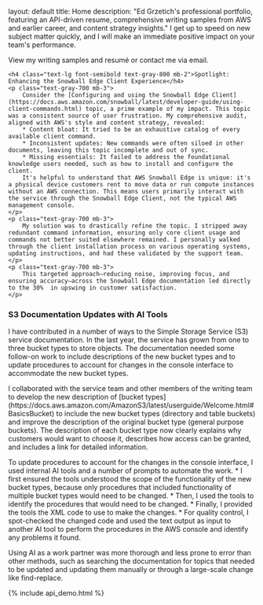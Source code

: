 layout: default title: Home description: "Ed Grzetich's professional portfolio, featuring an API-driven resume, comprehensive writing samples from AWS and earlier career, and content strategy insights."
I get up to speed on new subject matter quickly, and I will make an immediate positive impact on your team's performance.

View my writing samples and resumé or contact me via email.

    <h4 class="text-lg font-semibold text-gray-800 mb-2">Spotlight: Enhancing the Snowball Edge Client Experience</h4>
    <p class="text-gray-700 mb-3">
        Consider the [Configuring and using the Snowball Edge Client](https://docs.aws.amazon.com/snowball/latest/developer-guide/using-client-commands.html) topic, a prime example of my impact. This topic was a consistent source of user frustration. My comprehensive audit, aligned with AWS's style and content strategy, revealed:
        * Content bloat: It tried to be an exhaustive catalog of every available client command.
        * Inconsistent updates: New commands were often siloed in other documents, leaving this topic incomplete and out of sync.
        * Missing essentials: It failed to address the foundational knowledge users needed, such as how to install and configure the client.
        It's helpful to understand that AWS Snowball Edge is unique: it's a physical device customers rent to move data or run compute instances without an AWS connection. This means users primarily interact with the service through the Snowball Edge Client, not the typical AWS management console.
    </p>
    <p class="text-gray-700 mb-3">
        My solution was to drastically refine the topic. I stripped away redundant command information, ensuring only core client usage and commands not better suited elsewhere remained. I personally walked through the client installation process on various operating systems, updating instructions, and had these validated by the support team.
    </p>
    <p class="text-gray-700 mb-3">
        This targeted approach—reducing noise, improving focus, and ensuring accuracy—across the Snowball Edge documentation led directly to the 30%  in upswing in customer satisfaction.
    </p>
</div>

<div class="project-card">
    <h3 class="text-xl font-semibold text-red-700 mb-2">S3 Documentation Updates with AI Tools</h3>
    <p class="text-gray-700 mb-3">
        I have contributed in a number of ways to the Simple Storage Service (S3) service documentation. In the last year, the service has grown from one to three bucket types to store objects. The documentation needed some follow-on work to include descriptions of the new bucket types and to update procedures to account for changes in the console interface to accommodate the new bucket types.
    </p>
    <p class="text-gray-700 mb-3">
        I collaborated with the service team and other members of the writing team to develop the new description of [bucket types](https://docs.aws.amazon.com/AmazonS3/latest/userguide/Welcome.html#BasicsBucket) to include the new bucket types (directory and table buckets) and improve the description of the original bucket type (general purpose buckets). The description of each bucket type now clearly explains why customers would want to choose it, describes how access can be granted, and includes a link for detailed information.
    </p>
    <p class="text-gray-700 mb-3">
        To update procedures to account for the changes in the console interface, I used internal AI tools and a number of prompts to automate the work.
        * I first ensured the tools understood the scope of the functionality of the new bucket types, because only procedures that included functionality of multiple bucket types would need to be changed.
        * Then, I used the tools to identify the procedures that would need to be changed.
        * Finally, I provided the tools the XML code to use to make the changes.
        * For quality control, I spot-checked the changed code and used the text output as input to another AI tool to perform the procedures in the AWS console and identify any problems it found.
    </p>
    <p class="text-gray-700">
        Using AI as a work partner was more thorough and less prone to error than other methods, such as searching the documentation for topics that needed to be updated and updating them manually or through a large-scale change like find-replace.
    </p>
</div>

{% include api_demo.html %}